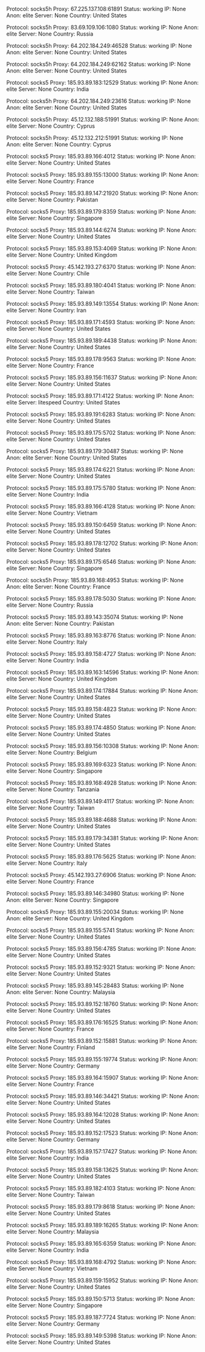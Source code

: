Protocol: socks5h
Proxy: 67.225.137.108:61891
Status: working
IP: None
Anon: elite
Server: None
Country: United States

Protocol: socks5h
Proxy: 83.69.109.106:1080
Status: working
IP: None
Anon: elite
Server: None
Country: Russia

Protocol: socks5h
Proxy: 64.202.184.249:46528
Status: working
IP: None
Anon: elite
Server: None
Country: United States

Protocol: socks5h
Proxy: 64.202.184.249:62162
Status: working
IP: None
Anon: elite
Server: None
Country: United States

Protocol: socks5
Proxy: 185.93.89.183:12529
Status: working
IP: None
Anon: elite
Server: None
Country: India

Protocol: socks5h
Proxy: 64.202.184.249:23616
Status: working
IP: None
Anon: elite
Server: None
Country: United States

Protocol: socks5h
Proxy: 45.12.132.188:51991
Status: working
IP: None
Anon: elite
Server: None
Country: Cyprus

Protocol: socks5h
Proxy: 45.12.132.212:51991
Status: working
IP: None
Anon: elite
Server: None
Country: Cyprus

Protocol: socks5
Proxy: 185.93.89.166:4012
Status: working
IP: None
Anon: elite
Server: None
Country: United States

Protocol: socks5
Proxy: 185.93.89.155:13000
Status: working
IP: None
Anon: elite
Server: None
Country: France

Protocol: socks5
Proxy: 185.93.89.147:21920
Status: working
IP: None
Anon: elite
Server: None
Country: Pakistan

Protocol: socks5
Proxy: 185.93.89.179:8359
Status: working
IP: None
Anon: elite
Server: None
Country: Singapore

Protocol: socks5
Proxy: 185.93.89.144:6274
Status: working
IP: None
Anon: elite
Server: None
Country: United States

Protocol: socks5
Proxy: 185.93.89.153:4069
Status: working
IP: None
Anon: elite
Server: None
Country: United Kingdom

Protocol: socks5
Proxy: 45.142.193.27:6370
Status: working
IP: None
Anon: elite
Server: None
Country: Chile

Protocol: socks5
Proxy: 185.93.89.180:4041
Status: working
IP: None
Anon: elite
Server: None
Country: Taiwan

Protocol: socks5
Proxy: 185.93.89.149:13554
Status: working
IP: None
Anon: elite
Server: None
Country: Iran

Protocol: socks5
Proxy: 185.93.89.171:4593
Status: working
IP: None
Anon: elite
Server: None
Country: United States

Protocol: socks5
Proxy: 185.93.89.189:4438
Status: working
IP: None
Anon: elite
Server: None
Country: United States

Protocol: socks5
Proxy: 185.93.89.178:9563
Status: working
IP: None
Anon: elite
Server: None
Country: France

Protocol: socks5
Proxy: 185.93.89.156:11637
Status: working
IP: None
Anon: elite
Server: None
Country: United States

Protocol: socks5
Proxy: 185.93.89.171:4122
Status: working
IP: None
Anon: elite
Server: litespeed
Country: United States

Protocol: socks5
Proxy: 185.93.89.191:6283
Status: working
IP: None
Anon: elite
Server: None
Country: United States

Protocol: socks5
Proxy: 185.93.89.175:5702
Status: working
IP: None
Anon: elite
Server: None
Country: United States

Protocol: socks5
Proxy: 185.93.89.179:30487
Status: working
IP: None
Anon: elite
Server: None
Country: United States

Protocol: socks5
Proxy: 185.93.89.174:6221
Status: working
IP: None
Anon: elite
Server: None
Country: United States

Protocol: socks5
Proxy: 185.93.89.175:5780
Status: working
IP: None
Anon: elite
Server: None
Country: India

Protocol: socks5
Proxy: 185.93.89.166:4128
Status: working
IP: None
Anon: elite
Server: None
Country: Vietnam

Protocol: socks5
Proxy: 185.93.89.150:6459
Status: working
IP: None
Anon: elite
Server: None
Country: United States

Protocol: socks5
Proxy: 185.93.89.178:12702
Status: working
IP: None
Anon: elite
Server: None
Country: United States

Protocol: socks5
Proxy: 185.93.89.175:6546
Status: working
IP: None
Anon: elite
Server: None
Country: Singapore

Protocol: socks5h
Proxy: 185.93.89.168:4953
Status: working
IP: None
Anon: elite
Server: None
Country: France

Protocol: socks5
Proxy: 185.93.89.178:5030
Status: working
IP: None
Anon: elite
Server: None
Country: Russia

Protocol: socks5
Proxy: 185.93.89.143:35074
Status: working
IP: None
Anon: elite
Server: None
Country: Pakistan

Protocol: socks5
Proxy: 185.93.89.163:8776
Status: working
IP: None
Anon: elite
Server: None
Country: Italy

Protocol: socks5
Proxy: 185.93.89.158:4727
Status: working
IP: None
Anon: elite
Server: None
Country: India

Protocol: socks5
Proxy: 185.93.89.163:14596
Status: working
IP: None
Anon: elite
Server: None
Country: United Kingdom

Protocol: socks5
Proxy: 185.93.89.174:17884
Status: working
IP: None
Anon: elite
Server: None
Country: United States

Protocol: socks5
Proxy: 185.93.89.158:4823
Status: working
IP: None
Anon: elite
Server: None
Country: United States

Protocol: socks5
Proxy: 185.93.89.174:4850
Status: working
IP: None
Anon: elite
Server: None
Country: United States

Protocol: socks5
Proxy: 185.93.89.156:10308
Status: working
IP: None
Anon: elite
Server: None
Country: Belgium

Protocol: socks5
Proxy: 185.93.89.169:6323
Status: working
IP: None
Anon: elite
Server: None
Country: Singapore

Protocol: socks5
Proxy: 185.93.89.168:4928
Status: working
IP: None
Anon: elite
Server: None
Country: Tanzania

Protocol: socks5
Proxy: 185.93.89.149:4117
Status: working
IP: None
Anon: elite
Server: None
Country: Taiwan

Protocol: socks5
Proxy: 185.93.89.188:4688
Status: working
IP: None
Anon: elite
Server: None
Country: United States

Protocol: socks5
Proxy: 185.93.89.179:34381
Status: working
IP: None
Anon: elite
Server: None
Country: United States

Protocol: socks5
Proxy: 185.93.89.176:5625
Status: working
IP: None
Anon: elite
Server: None
Country: Italy

Protocol: socks5
Proxy: 45.142.193.27:6906
Status: working
IP: None
Anon: elite
Server: None
Country: France

Protocol: socks5
Proxy: 185.93.89.146:34980
Status: working
IP: None
Anon: elite
Server: None
Country: Singapore

Protocol: socks5
Proxy: 185.93.89.155:20034
Status: working
IP: None
Anon: elite
Server: None
Country: United Kingdom

Protocol: socks5
Proxy: 185.93.89.155:5741
Status: working
IP: None
Anon: elite
Server: None
Country: United States

Protocol: socks5
Proxy: 185.93.89.156:4785
Status: working
IP: None
Anon: elite
Server: None
Country: United States

Protocol: socks5
Proxy: 185.93.89.152:9321
Status: working
IP: None
Anon: elite
Server: None
Country: United States

Protocol: socks5
Proxy: 185.93.89.145:28483
Status: working
IP: None
Anon: elite
Server: None
Country: Malaysia

Protocol: socks5
Proxy: 185.93.89.152:18760
Status: working
IP: None
Anon: elite
Server: None
Country: United States

Protocol: socks5
Proxy: 185.93.89.176:16525
Status: working
IP: None
Anon: elite
Server: None
Country: France

Protocol: socks5
Proxy: 185.93.89.152:15881
Status: working
IP: None
Anon: elite
Server: None
Country: Finland

Protocol: socks5
Proxy: 185.93.89.155:19774
Status: working
IP: None
Anon: elite
Server: None
Country: Germany

Protocol: socks5
Proxy: 185.93.89.164:15907
Status: working
IP: None
Anon: elite
Server: None
Country: France

Protocol: socks5
Proxy: 185.93.89.146:34421
Status: working
IP: None
Anon: elite
Server: None
Country: United States

Protocol: socks5
Proxy: 185.93.89.164:12028
Status: working
IP: None
Anon: elite
Server: None
Country: United States

Protocol: socks5
Proxy: 185.93.89.152:17523
Status: working
IP: None
Anon: elite
Server: None
Country: Germany

Protocol: socks5
Proxy: 185.93.89.157:17427
Status: working
IP: None
Anon: elite
Server: None
Country: India

Protocol: socks5
Proxy: 185.93.89.158:13625
Status: working
IP: None
Anon: elite
Server: None
Country: United States

Protocol: socks5
Proxy: 185.93.89.182:4103
Status: working
IP: None
Anon: elite
Server: None
Country: Taiwan

Protocol: socks5
Proxy: 185.93.89.179:8618
Status: working
IP: None
Anon: elite
Server: None
Country: United States

Protocol: socks5
Proxy: 185.93.89.189:16265
Status: working
IP: None
Anon: elite
Server: None
Country: Malaysia

Protocol: socks5
Proxy: 185.93.89.165:6359
Status: working
IP: None
Anon: elite
Server: None
Country: India

Protocol: socks5
Proxy: 185.93.89.168:4792
Status: working
IP: None
Anon: elite
Server: None
Country: Vietnam

Protocol: socks5
Proxy: 185.93.89.159:15952
Status: working
IP: None
Anon: elite
Server: None
Country: United States

Protocol: socks5
Proxy: 185.93.89.150:5713
Status: working
IP: None
Anon: elite
Server: None
Country: Singapore

Protocol: socks5
Proxy: 185.93.89.187:7724
Status: working
IP: None
Anon: elite
Server: None
Country: Germany

Protocol: socks5
Proxy: 185.93.89.149:5398
Status: working
IP: None
Anon: elite
Server: None
Country: United States

